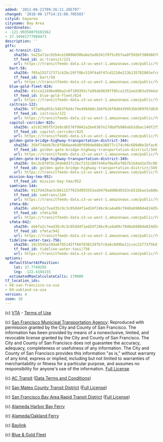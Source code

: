```yaml
---
added: '2011-06-21T09:26:11.285797'
changed: '2018-08-17T14:15:08.705583'
cityid: bayarea
cityname: Bay Area
coordinates:
- -121.99356079101562
- 37.34941777989473
description: ''
gtfs:
  ac-transit-121:
    sha256: 5a25a71ec92b4ce1808b038babe3adb341f0f5c05faa0f593bf388d66f8cf8a2
    tf_feed_id: ac-transit/121
    url: https://transitfeeds-data.s3-us-west-1.amazonaws.com/public/feeds/ac-transit/121/20180807/gtfs.zip
  bart-58:
    sha256: f05a15571f371cb2bc29ff8bc519f4a9f47cd1210e213b135782865efc6d1411
    tf_feed_id: bart/58
    url: https://transitfeeds-data.s3-us-west-1.amazonaws.com/public/feeds/bart/58/20180611/gtfs.zip
  blue-gold-fleet-824:
    sha256: 41cca12496e80ba2c6f109393c7a99ab9830ff05ca1351ee2d03a5944a9eca0c
    tf_feed_id: blue-gold-fleet/824
    url: https://transitfeeds-data.s3-us-west-1.amazonaws.com/public/feeds/blue-gold-fleet/824/20180816/gtfs.zip
  caltrain-122:
    sha256: 977a96a955c54b3f6d4c74e4984b0c1b6f626f8d6439953bb309f67d83634697
    tf_feed_id: caltrain/122
    url: https://transitfeeds-data.s3-us-west-1.amazonaws.com/public/feeds/caltrain/122/20180613/gtfs.zip
  capitol-corridor-825:
    sha256: a2c81305f5f2e9cd6576f9842a2be636fe17dbdfb986abb1dbac140f2f54fd3f
    tf_feed_id: capitol-corridor/825
    url: https://transitfeeds-data.s3-us-west-1.amazonaws.com/public/feeds/capitol-corridor/825/20180816/gtfs.zip
  golden-gate-bridge-highway-transportation-district-344:
    sha256: 35bf74ebb7bc8f8b0ae46d0f699de088a38877c174c96c689d0e1bfac0180a3a
    tf_feed_id: golden-gate-bridge-highway-transportation-district/344
    url: https://transitfeeds-data.s3-us-west-1.amazonaws.com/public/feeds/golden-gate-bridge-highway-transportation-district/344/20180814/gtfs.zip
  golden-gate-bridge-highway-transportation-district-349:
    sha256: 8ec3c8fdfdc26de0d37c26cf2311007446af0ed5ef6b7b1b4ad1e7bc98f6df96
    tf_feed_id: golden-gate-bridge-highway-transportation-district/349
    url: https://transitfeeds-data.s3-us-west-1.amazonaws.com/public/feeds/golden-gate-bridge-highway-transportation-district/349/20180816/gtfs.zip
  mission-bay-tma-952:
    tf_feed_id: mission-bay-tma/952
  samtrans-144:
    sha256: 912fd429ae3c661157f633d955551edd479add06d0163cb51bbae1eb86cb29d7
    tf_feed_id: samtrans/144
    url: https://transitfeeds-data.s3-us-west-1.amazonaws.com/public/feeds/samtrans/144/20180730/gtfs.zip
  sfmta-60:
    sha256: eb6fa2c7ead35c9c3c05dd4f1ed24f24bc9ca4a89c7840ab988de824d5cb1208
    tf_feed_id: sfmta/60
    url: https://transitfeeds-data.s3-us-west-1.amazonaws.com/public/feeds/sfmta/60/20180815/gtfs.zip
  sfmta-942:
    sha256: eb6fa2c7ead35c9c3c05dd4f1ed24f24bc9ca4a89c7840ab988de824d5cb1208
    tf_feed_id: sfmta/942
    url: https://transitfeeds-data.s3-us-west-1.amazonaws.com/public/feeds/sfmta/942/20180815/gtfs.zip
  tideline-water-taxi-756:
    sha256: 18c5545a19da6f85145ff66f838139fbfc8a6c8d9be11ccec22f73f5bd18f8b7
    tf_feed_id: tideline-water-taxi/756
    url: https://transitfeeds-data.s3-us-west-1.amazonaws.com/public/feeds/tideline-water-taxi/756/20180612/gtfs.zip
options:
  defaultStartAtPosition:
    lat: 37.7749295
    lng: -122.4194155
  estimatedMaxCalculateCalls: 170000
tf_location_ids:
- 68-san-francisco-ca-usa
- 69-oakland-ca-usa
version: 4
zoom: 10
---
```


(c) [VTA](http://www.vta.org/) - [Terms of Use](http://www.vta.org/dev/tou/)

(c) [San Francisco Municipal Transportation Agency](http://www.sfmta.com/): Reproduced with permission granted by the City and County of San Francisco. The information has been provided by means of a nonexclusive, limited, and revocable license granted by the City and County of San Francisco. The City and County of San Francisco does not guarantee the accuracy, adequacy, completeness or usefulness of any information. The City and County of San Francisco provides this information "as is," without warranty of any kind, express or implied, including but not limited to warranties of merchantability or fitness for a particular purpose, and assumes no responsibility for anyone's use of the information. [Full License](http://www.sfmta.com/cms/asite/transitdata.htm)

(c) [AC Transit](http://www.actransit.org/) ([Data Terms and Conditions](http://www.actransit.org/data-terms-and-conditions/))

(c) [San Mateo County Transit District](http://www.smctd.com/) ([Full License](http://www.smctd.com/dla.html))

(c) [San Francisco Bay Area Rapid Transit District](http://www.bart.gov/) ([Full License](http://www.bart.gov/dev/schedules/license.htm))

(c) [Alameda Harbor Bay Ferry](http://www.alamedaharborbayferry.com/)

(c) [Alameda/Oakland Ferry](http://www.eastbayferry.com/)

(c) [Baylink](http://www.baylinkferry.com/)

(c) [Blue & Gold Fleet](http://www.blueandgoldfleet.com/)
